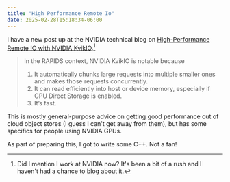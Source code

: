```yaml
---
title: "High Performance Remote Io"
date: 2025-02-28T15:18:34-06:00
---
```


I have a new post up at the NVIDIA technical blog on [High-Performance Remote IO with NVIDIA KvikIO](https://developer.nvidia.com/blog/high-performance-remote-io-with-nvidia-kvikio/).[^1]

> In the RAPIDS context, NVIDIA KvikIO is notable because
> 1. It automatically chunks large requests into multiple smaller ones and makes those requests concurrently.
> 2. It can read efficiently into host or device memory, especially if GPU Direct Storage is enabled.
> 3. It’s fast.

This is mostly general-purpose advice on getting good performance out of cloud
object stores (I guess I can't get away from them), but has some specifics for
people using NVIDIA GPUs.

As part of preparing this, I got to write some C++. Not a fan!

[^1]: Did I mention I work at NVIDIA now? It's been a bit of a rush and I haven't had a chance to blog about it.